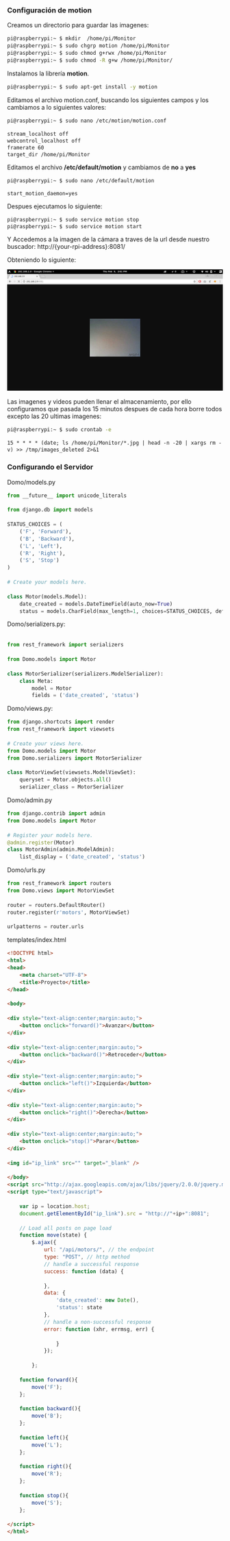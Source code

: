### Configuración de motion

Creamos un directorio para guardar las imagenes:

```bash
pi@raspberrypi:~ $ mkdir  /home/pi/Monitor
pi@raspberrypi:~ $ sudo chgrp motion /home/pi/Monitor
pi@raspberrypi:~ $ sudo chmod g+rwx /home/pi/Monitor
pi@raspberrypi:~ $ sudo chmod -R g+w /home/pi/Monitor/
```
Instalamos la librería **motion**.

```bash
pi@raspberrypi:~ $ sudo apt-get install -y motion
```
Editamos el archivo motion.conf, buscando los siguientes campos y los cambiamos a lo siguientes valores:

```bash
pi@raspberrypi:~ $ sudo nano /etc/motion/motion.conf
```
	stream_localhost off
	webcontrol_localhost off
	framerate 60
	target_dir /home/pi/Monitor
	
	
Editamos el archivo **/etc/default/motion** y cambiamos de **no** a **yes**

```bash
pi@raspberrypi:~ $ sudo nano /etc/default/motion
```
	start_motion_daemon=yes

Despues ejecutamos lo siguiente:

	pi@raspberrypi:~ $ sudo service motion stop
	pi@raspberrypi:~ $ sudo service motion start
	
Y Accedemos a la imagen de la cámara a traves de la url desde nuestro buscador: http://{your-rpi-address}:8081/ 

Obteniendo lo siguiente:

![](imagenes/Screenshot.png) 


Las imagenes y videos pueden llenar el almacenamiento, por ello configuramos que pasada los 15 minutos despues de cada hora borre todos excepto las 20 ultimas imagenes:

```bash
pi@raspberrypi:~ $ sudo crontab -e
```


	15 * * * * (date; ls /home/pi/Monitor/*.jpg | head -n -20 | xargs rm -v) >> /tmp/images_deleted 2>&1


### Configurando el Servidor

Domo/models.py

```python
from __future__ import unicode_literals

from django.db import models

STATUS_CHOICES = (
    ('F', 'Forward'),
    ('B', 'Backward'),
    ('L', 'Left'),
    ('R', 'Right'),
    ('S', 'Stop')
)

# Create your models here.

class Motor(models.Model):
    date_created = models.DateTimeField(auto_now=True)
    status = models.CharField(max_length=1, choices=STATUS_CHOICES, default='S')

```
Domo/serializers.py:

```python	

from rest_framework import serializers

from Domo.models import Motor

class MotorSerializer(serializers.ModelSerializer):
    class Meta:
        model = Motor
        fields = ('date_created', 'status')

```	

Domo/views.py:

```python
from django.shortcuts import render
from rest_framework import viewsets

# Create your views here.
from Domo.models import Motor
from Domo.serializers import MotorSerializer

class MotorViewSet(viewsets.ModelViewSet):
    queryset = Motor.objects.all()
    serializer_class = MotorSerializer
```
	
Domo/admin.py

```python
from django.contrib import admin
from Domo.models import Motor

# Register your models here.
@admin.register(Motor)
class MotorAdmin(admin.ModelAdmin):
    list_display = ('date_created', 'status')
```
	

Domo/urls.py 

```python
from rest_framework import routers
from Domo.views import MotorViewSet

router = routers.DefaultRouter()
router.register(r'motors', MotorViewSet)

urlpatterns = router.urls
```
	
templates/index.html

	
```html
<!DOCTYPE html>
<html>
<head>
    <meta charset="UTF-8">
    <title>Proyecto</title>
</head>

<body>

<div style="text-align:center;margin:auto;">
    <button onclick="forward()">Avanzar</button>
</div>

<div style="text-align:center;margin:auto;">
    <button onclick="backward()">Retroceder</button>
</div>

<div style="text-align:center;margin:auto;">
    <button onclick="left()">Izquierda</button>
</div>

<div style="text-align:center;margin:auto;">
    <button onclick="right()">Derecha</button>
</div>

<div style="text-align:center;margin:auto;">
    <button onclick="stop()">Parar</button>
</div>

<img id="ip_link" src="" target="_blank" />

</body>
<script src="http://ajax.googleapis.com/ajax/libs/jquery/2.0.0/jquery.min.js"></script>
<script type="text/javascript">

    var ip = location.host;
    document.getElementById("ip_link").src = "http://"+ip+":8081";

    // Load all posts on page load
    function move(state) {
        $.ajax({
            url: "/api/motors/", // the endpoint
            type: "POST", // http method
            // handle a successful response
            success: function (data) {

	        },
            data: {
               	'date_created': new Date(),
                'status': state
            },
            // handle a non-successful response
            error: function (xhr, errmsg, err) {

                }
            });

        };

    function forward(){
    	move('F');
    };

    function backward(){
    	move('B');
    };

    function left(){
    	move('L');
    };

    function right(){
    	move('R');
    };

    function stop(){
    	move('S');
    };

</script>
</html>
```